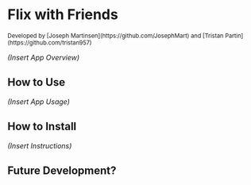 # Flix with Friends

<sub>
    <sup>
        <big>
            Developed by [Joseph Martinsen](https://github.com/JosephMart) and [Tristan Partin](https://github.com/tristan957)
        </big>
    </sup>
</sub>

*(Insert App Overview)*

## How to Use
*(Insert App Usage)*

## How to Install
*(Insert Instructions)*

## Future Development?
